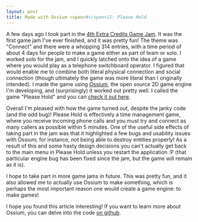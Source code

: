 ```yaml
---
layout: post
title: Made with Ossium <span>#</span>11: Please Hold
---
```


A few days ago I took part in the [4th Extra Credits Game Jam](https://itch.io/jam/extra-credits-game-jam-4). It was the first game jam I've ever finished, and it was pretty fun! The theme was "Connect" and there were a whopping 314 entries, with a time period of about 4 days for people to make a game either as part of team or solo. I worked solo for the jam, and I quickly latched onto the idea of a game where you would play as a telephone switchboard operator. I figured that would enable me to combine both literal physical connection and social connection (though ultimately the game was more literal than I originally intended). I made the game using [Ossium](https://ossiumengine.net), the open source 2D game engine I'm developing, and (surprisingly) it worked out pretty well. I called the game "Please Hold" and you can [check it out here](https://spectralcascade.itch.io/please-hold).

Overall I'm pleased with how the game turned out, despite the janky code (and the odd bug)! Please Hold is effectively a time management game, where you receive incoming phone calls and you must try and connect as many callers as possible within 5 minutes. One of the useful side effects of taking part in the jam was that it highlighted a few bugs and usability issues with Ossium; for instance, not being able to destroy entities properly! As a result of this and some hasty design decisions you can't actually get back to the main menu in Please Hold unless you restart the application :P (that particular engine bug has been fixed since the jam, but the game will remain as it is).

I hope to take part in more game jams in future. This was pretty fun, and it also allowed me to actually use Ossium to make something, which is perhaps the most important reason one would create a game engine: to make games!

I hope you found this article interesting! If you want to learn more about Ossium, you can delve into the code
[on github](https://github.com/SpectralCascade/Ossium).

